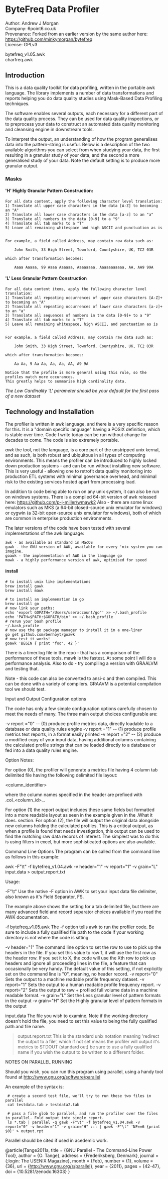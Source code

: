 # ByteFreq Data Profiler

Author: Andrew J Morgan  
Company: 6point6.co.uk  
Provenance: Forked from an earlier version by the same author here: https://github.com/minkymorgan/bytefreq  
License: GPLv3  


bytefreq_v1.05.awk  
charfreq.awk  

## Introduction
This is a data quality toolkit for data profiling, written in the portable awk language. The library implements a number of data transformations and reports helping you do data quality studies using Mask-Based Data Profiling techniques.

The software enables several outputs, each necessary for a different part of the data quality process. They can be used for data quality inspections, or to preprocess your data to construct an automated data quality monitoring and cleansing engine in downstream tools. 

To interpret the output, an understanding of how the program generalises data into the pattern-string is useful. Below is a description of the two available algorithms you can select from when studying your data, the first resulting in a granular study of your data, and the second a more generalised study of your data. Note the default setting is to produce more granular output.

### Masks

#### 'H' Highly Granular Pattern Construction:

    For all data content, apply the following character level translation:
    1) Translate all upper case characters in the data [A-Z] to becoming an "A"
    2) Translate all lower case characters in the data [a-z] to an "a"
    3) Translate all numbers in the data [0-9] to a "9"
    4) Translate all tab marks to a "T"
    5) Leave all remaining whitespace and high ASCII and punctuation as is 
    
    
    For example, a field called Address, may contain raw data such as:

        John Smith, 33 High Street, Townford, Countyshire, UK, TC2 03R

    which after transformation becomes:

        Aaaa Aaaaa, 99 Aaaa Aaaaaa, Aaaaaaaa, Aaaaaaaaaaa, AA, AA9 99A


#### 'L' Less Granular Pattern Construction

    For all data content items, apply the following character level translation:
    1) Translate all repeating occurrences of upper case characters [A-Z]+ to becoming an "A"
    2) Translate all repeating occurrences of lower case characters [a-z]+ to an "a"
    3) Translate all sequences of numbers in the data [0-9]+ to a "9"
    4) Translate all tab marks to a "T"
    5) Leave all remaining whitespace, high ASCII, and punctuation as is 
    
    
    For example, a field called Address, may contain raw data such as:

        John Smith, 33 High Street, Townford, Countyshire, UK, TC2 03R
    
    which after transformation becomes:
    
        Aa Aa, 9 Aa Aa, Aa, Aa, AA, A9 9A

    Notice that the profile is more general using this rule, so the profiles match more occurances.  
    This greatly helps to summarise high cardinality data.
*The Low Cardinality 'L' parameter should be your default for the first pass of a new dataset*


## Technology and Installation

The profiler is written in awk language, and there is a very specific reason for this. It is a "domain specific language" having a POSIX definition, which is stable over time. Code I write today can be run without change for decades to come. The code is also extremely portable. 
 
*awk* the tool, not the language, is a core part of the unstripped unix kernal, and as such, is both robust and ubiquitous in all types of computing environments. This means the profiler can be introduced to highly locked down production systems - and can be run without installing new software. This is very useful - allowing one to retrofit data quality monitoring into production ETL systems with minimal governance overhead, and minimal risk to the existing services hosted apart from processing load. 

In addition to code being able to run on any unix system, it can also be run on windows systems. There is a compiled 64-bit version of awk released here: https://github.com/p-j-miller/wmawk2 Also - there are some linux emulators such as MKS (a 64-bit closed-source unix emulator for windows) or cygwin (a 32-bit open-source unix emulator for windows), both of which are common in enterprise production environments.

The later versions of the code have been tested with several implementations of the awk language:

    awk - as available as standard in MacOS
    gawk - the GNU version of AWK, available for every 'nix system you can imagine.
    goawk - the implementation of AWK in the language go
    mawk - a highly performance version of awk, optimised for speed

#### install
    # to install unix like implementations
    brew install gawk
    brew install mawk

    # to install an implemenation in go
    brew install go
    # now link your paths:
    echo 'export GOPATH="/Users/useraccount/go"' >> ~/.bash_profile
    echo 'PATH=$PATH:$GOPATH/bin' >> ~/.bash_profile
    # rerun your bash profile
    ~/.bash_profile
    # now use the go package manager to install it in a one-liner
    go get github.com/benhoyt/goawk
    # now test it works!
    goawk 'BEGIN { print "foo", 42 }'
    
There is a timer.log file in the repo - that has a comparison of the performance of these tools. mawk is the fastest. 
At some point I will do a performance analysis. Also to do - try compiling a version with GRAALVM and testing that.

Note - this code can also be converted to ansi-c and then compiled. This can be done with a variety of compilers. 
GRAAVM is a potential compilation tool we should test.


Input and Output Configuration options

The code has only a few simple configuration options carefully chosen to meet the needs of many. The three main output choices 
configurable are:

-v report ="0" -- (0) produce profile metrics data, directly loadable to a database or data quality rules engine
-v report ="1" -- (1) produce profile metrics text reports, in a format easily printed 
-v report ="2" -- (2) produce a modified copy of your input data, having additional columns containing the calculated profile 
strings that can be loaded directly to a database or fed into a data quality rules engine.

Option Notes:

For option (0), the profiler will generate a metrics file having 4 column tab delimited file having the following delimited 
file layout:

<filename><column_identifier><count><pattern>

where the column names specified in the header are prefixed with .col_<column_id>_. 

For option (1) the report output includes these same fields but formatted into a more readable layout as seen in the example
given in the .What it does. section.
For option (2), the file will output the original data alongside new columns holding the calculated profiles. This is a critical 
output, as when a profile is found that needs investigation, this output can be used to find the matching raw data records of 
interest. The simplest was to do this is using filters in excel, but more sophisticated options are also available.


Command Line Options
The program can be called from the command line as follows in this example:

awk -F"\t" -f bytefreq_v1.04.awk -v header="1" -v report="1" -v grain="L" input.data > output.report.txt


Usage:

-F"\t"        Use the native -F option in AWK to set your input data file delimiter, also known as it's Field Separator, FS. 

The example above shows the setting for a tab delimited file, but there are many advanced field and record separator 
choices available if you read the AWK documentation.  


-f bytefreq_v1.05.awk        The -f option tells awk to run the profiler code. Be sure to include a fully qualified file path 
                             to the code if your working directory is not where the code is sitting. 


-v header="1"        The command line option to set the row to use to pick up the headers in the file. 
                     If you set this value to row 1, it will use the first row as the header row. If you set it to X, the code 
                     will use the Xth row to pick up headers and ignore all proceeding lines in the file, a feature that can 
                     occasionally be very handy. The default value of this setting, if not explicitly set on the command 
                     line is "0", meaning, no header record.
-v report="0"        Sets the output to a machine readable profile frequency dataset.
-v report="1"        Sets the output to a human readable profile frequency report.
-v report="2"        Sets the output to raw + profiled full volume data in a machine readable format.
-v grain="L"         Set the Less granular level of pattern formats in the output
-v grain="H"         Set the Highly granular level of pattern formats in the output


input.data          The file you wish to examine. Note if the working directory doesn't hold the file, you need to set this 
                    value to being the fully qualified path and file name.


> output.report.txt        This is the standard unix notation meaning 'redirect the output to a file', which if not set 
                           means the profiler will output it's metrics to STDOUT (standard out) be sure to use a fully qualified
                           name if you wish the output to be written to a different folder.


NOTES ON PARALLEL RUNNING

Should you wish, you can run this program using parallel, 
using a handy tool found at http://www.gnu.org/software/parallel

An example of the syntax is:

     # create a second test file, we'll try to run these two files in parallel
     cat testdata.tab > testdata2.tab

     # pass a file glob to parallel, and run the profiler over the files in parallel. Fold output into single report. 
     ls *.tab | parallel -q gawk -F"\t" -f bytefreq_v1.04.awk -v report="0" -v header="1" -v grain="H" ::: | gawk -F"\t" 'NF==6 {print $0}' > output.rpt

Parallel should be cited if used in acedemic work.

@article{Tange2011a,
    title = {GNU Parallel - The Command-Line Power Tool},
    author = {O. Tange},
    address = {Frederiksberg, Denmark},
    journal = {;login: The USENIX Magazine},
    month = {Feb},
    number = {1},
    volume = {36},
    url = {http://www.gnu.org/s/parallel},
    year = {2011},
    pages = {42-47},
    doi = {10.5281/zenodo.16303}
  }


